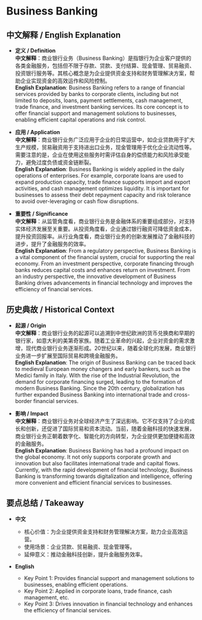 # Business Banking

## 中文解释 / English Explanation

* **定义 / Definition**  
  **中文解释**：商业银行业务（Business Banking）是指银行为企业客户提供的各类金融服务，包括但不限于存款、贷款、支付结算、现金管理、贸易融资、投资银行服务等。其核心概念是为企业提供资金支持和财务管理解决方案，帮助企业实现资金的高效运作和风险控制。  
  **English Explanation**: Business Banking refers to a range of financial services provided by banks to corporate clients, including but not limited to deposits, loans, payment settlements, cash management, trade finance, and investment banking services. Its core concept is to offer financial support and management solutions to businesses, enabling efficient capital operations and risk control.

* **应用 / Application**  
  **中文解释**：商业银行业务广泛应用于企业的日常运营中，如企业贷款用于扩大生产规模，贸易融资用于支持进出口业务，现金管理用于优化企业流动性等。需要注意的是，企业在使用这些服务时需评估自身的偿债能力和风险承受能力，避免过度负债或资金链断裂。  
  **English Explanation**: Business Banking is widely applied in the daily operations of enterprises. For example, corporate loans are used to expand production capacity, trade finance supports import and export activities, and cash management optimizes liquidity. It is important for businesses to assess their debt repayment capacity and risk tolerance to avoid over-leveraging or cash flow disruptions.

* **重要性 / Significance**  
  **中文解释**：从监管角度看，商业银行业务是金融体系的重要组成部分，对支持实体经济发展至关重要。从投资角度看，企业通过银行融资可降低资金成本，提升投资回报率。从行业角度看，商业银行业务的创新发展推动了金融科技的进步，提升了金融服务的效率。  
  **English Explanation**: From a regulatory perspective, Business Banking is a vital component of the financial system, crucial for supporting the real economy. From an investment perspective, corporate financing through banks reduces capital costs and enhances return on investment. From an industry perspective, the innovative development of Business Banking drives advancements in financial technology and improves the efficiency of financial services.

## 历史典故 / Historical Context

* **起源 / Origin**  
  **中文解释**：商业银行业务的起源可以追溯到中世纪欧洲的货币兑换商和早期的银行家，如意大利的美第奇家族。随着工业革命的兴起，企业对资金的需求激增，现代商业银行业务逐渐形成。20世纪以来，随着全球化的发展，商业银行业务进一步扩展至国际贸易和跨境金融服务。  
  **English Explanation**: The origin of Business Banking can be traced back to medieval European money changers and early bankers, such as the Medici family in Italy. With the rise of the Industrial Revolution, the demand for corporate financing surged, leading to the formation of modern Business Banking. Since the 20th century, globalization has further expanded Business Banking into international trade and cross-border financial services.

* **影响 / Impact**  
  **中文解释**：商业银行业务对全球经济产生了深远影响。它不仅支持了企业的成长和创新，还促进了国际贸易和资本流动。当前，随着金融科技的快速发展，商业银行业务正朝着数字化、智能化的方向转型，为企业提供更加便捷和高效的金融服务。  
  **English Explanation**: Business Banking has had a profound impact on the global economy. It not only supports corporate growth and innovation but also facilitates international trade and capital flows. Currently, with the rapid development of financial technology, Business Banking is transforming towards digitalization and intelligence, offering more convenient and efficient financial services to businesses.

## 要点总结 / Takeaway

* **中文**  
  - 核心价值：为企业提供资金支持和财务管理解决方案，助力企业高效运营。  
  - 使用场景：企业贷款、贸易融资、现金管理等。  
  - 延伸意义：推动金融科技创新，提升金融服务效率。

* **English**  
  - Key Point 1: Provides financial support and management solutions to businesses, enabling efficient operations.  
  - Key Point 2: Applied in corporate loans, trade finance, cash management, etc.  
  - Key Point 3: Drives innovation in financial technology and enhances the efficiency of financial services.